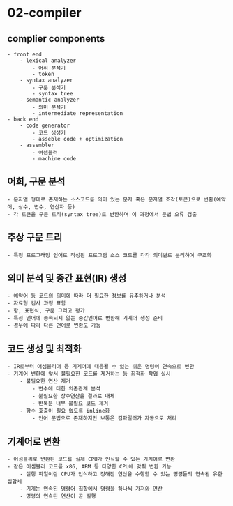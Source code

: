 # 02-compiler

## complier components

    - front end
        - lexical analyzer
            - 어휘 분석기
            - token
        - syntax analyzer
            - 구문 분석기
            - syntax tree
        - semantic analyzer
            - 의미 분석기
            - intermediate representation
    - back end
        - code generator
            - 코드 생성기
            - asseble code + optimization
        - assembler
            - 어셈블러
            - machine code

## 어희, 구문 분석

    - 문자열 형태로 존재하는 소스코드를 의미 있는 문자 혹은 문자열 조각(토큰)으로 변환(예약어, 상수, 변수, 연산자 등)
    - 각 토큰을 구문 트리(syntax tree)로 변환하며 이 과정에서 문법 오류 검출

## 추상 구문 트리

    - 특정 프로그래밍 언어로 작성된 프로그램 소스 코드를 각각 의미별로 분리하여 구조화

## 의미 분석 및 중간 표현(IR) 생성

    - 예약어 등 코드의 의미에 따라 더 필요한 정보를 유추하거나 분석
    - 자료형 검사 과정 표함
    - 항, 표현식, 구문 그리고 평가
    - 특정 언어에 종속되지 않는 중간언어로 변환해 기계어 생성 준비
    - 경우에 따라 다른 언어로 변환도 가능

## 코드 생성 및 최적화

    - IR로부터 어셈블리어 등 기계어에 대응될 수 있는 쉬운 명령어 연속으로 변환
    - 기계어 변환에 앞서 불필요한 코드를 제거하는 등 최적화 작업 실시
        - 불필요한 연산 제거
            - 변수에 대한 의존관계 분석
            - 불필요한 상수연산을 결과로 대체
            - 반복문 내부 불필요 코드 제거
        - 함수 호출이 필요 없도록 inline화
            - 언어 문법으로 존재하지만 보통은 컴파일러가 자동으로 처리

## 기계어로 변환

    - 어섬블리로 변환된 코드를 실제 CPU가 인식할 수 있는 기계어로 변환
    - 같은 어셈블리 코드를 x86, ARM 등 다양한 CPU에 맞춰 변환 가능
        - 실행 파일이란 CPU가 인식하고 정해진 연산을 수행할 수 있는 명령들의 연속된 유한 집합체
        - 기계는 연속된 명령어 집합에서 명령을 하나씩 가져와 연산
        - 명령의 연속된 연산이 곧 실행
